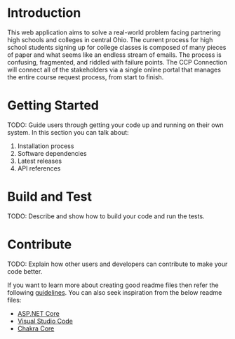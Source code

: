 # Introduction 
This web application aims to solve a real-world problem facing partnering high schools and colleges in central Ohio. The current process for high school students signing up for college classes is composed of many pieces of paper and what seems like an endless stream of emails. The process is confusing, fragmented, and riddled with failure points. The CCP Connection will connect all of the stakeholders via a single online portal that manages the entire course request process, from start to finish.

# Getting Started
TODO: Guide users through getting your code up and running on their own system. In this section you can talk about:
1.	Installation process
2.	Software dependencies
3.	Latest releases
4.	API references

# Build and Test
TODO: Describe and show how to build your code and run the tests. 

# Contribute
TODO: Explain how other users and developers can contribute to make your code better. 

If you want to learn more about creating good readme files then refer the following [guidelines](https://docs.microsoft.com/en-us/azure/devops/repos/git/create-a-readme?view=azure-devops). You can also seek inspiration from the below readme files:
- [ASP.NET Core](https://github.com/aspnet/Home)
- [Visual Studio Code](https://github.com/Microsoft/vscode)
- [Chakra Core](https://github.com/Microsoft/ChakraCore)